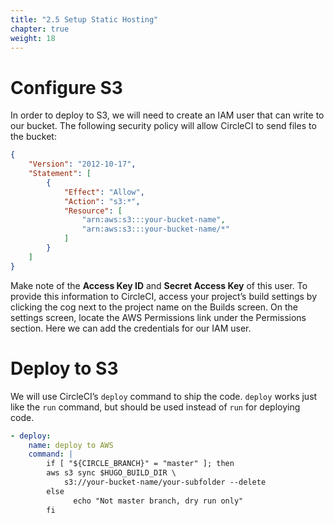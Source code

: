 ```yaml
---
title: "2.5 Setup Static Hosting"
chapter: true
weight: 18
---
```


# Configure S3

In order to deploy to S3, we will need to create an IAM user that can write to our bucket. The following security policy will allow CircleCI to send files to the bucket:

```JSON
{
    "Version": "2012-10-17",
    "Statement": [
        {
            "Effect": "Allow",
            "Action": "s3:*",
            "Resource": [
                "arn:aws:s3:::your-bucket-name",
                "arn:aws:s3:::your-bucket-name/*"
            ]
        }
    ]
}
```
Make note of the **Access Key ID** and **Secret Access Key** of this user. To provide this information to CircleCI, access your project’s build settings by clicking the cog next to the project name on the Builds screen. On the settings screen, locate the AWS Permissions link under the Permissions section. Here we can add the credentials for our IAM user.

# Deploy to S3

We will use CircleCI’s `deploy` command to ship the code. `deploy` works just like the `run` command, but should be used instead of `run` for deploying code.

```YAML
- deploy:
    name: deploy to AWS
    command: |
        if [ "${CIRCLE_BRANCH}" = "master" ]; then
        aws s3 sync $HUGO_BUILD_DIR \
            s3://your-bucket-name/your-subfolder --delete
        else
              echo "Not master branch, dry run only"
        fi
```